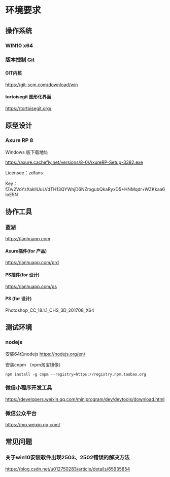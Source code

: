 # 环境要求

## 操作系统

### WIN10 x64

### 版本控制 Git

#### GIT内核

https://git-scm.com/download/win

#### tortoisegit 图形化界面

https://tortoisegit.org/

## 原型设计

### Axure RP 8

Windows 版下载地址

https://axure.cachefly.net/versions/8-0/AxureRP-Setup-3382.exe

Licensee：zdfans

Key：fZw2VoYzXakllUuLVdTH13QYWnjD6NZrxgubQkaRyxD5+HNMqdr+WZKkaa6IoE5N

## 协作工具

### 蓝湖

https://lanhuapp.com

#### Axure插件(for 产品)

https://lanhuapp.com/prd

#### PS插件(for 设计)

https://lanhuapp.com/ps

#### PS (for 设计)

Photoshop_CC_18.1.1_CHS_3D_201708_X64

## 测试环境

### nodejs

安装64位nodejs
https://nodejs.org/en/

安装cnpm （npm淘宝镜像）

```console
npm install -g cnpm --registry=https://registry.npm.taobao.org
```

### 微信小程序开发工具

https://developers.weixin.qq.com/miniprogram/dev/devtools/download.html

### 微信公众平台

https://mp.weixin.qq.com/

## 常见问题

### 关于win10安装软件出现2503、2502错误的解决方法

https://blog.csdn.net/u012750283/article/details/65935854
